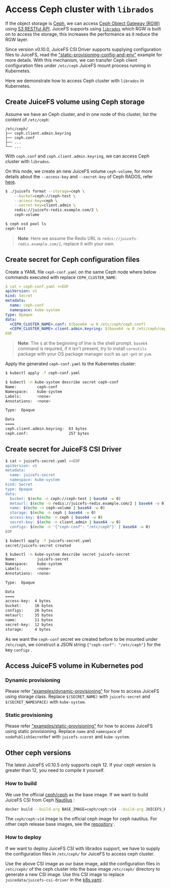 # Access Ceph cluster with `librados`

If the object storage is [Ceph](https://ceph.io/), we can access [Ceph Object Gateway (RGW)](https://docs.ceph.com/en/latest/radosgw/) using [S3 RESTful API](https://docs.ceph.com/en/latest/radosgw/s3/). JuiceFS supports using [`librados`](https://docs.ceph.com/en/latest/rados/api/librados/) which RGW is built on to access the storage, this increases the performance as it reduce the RGW layer.

Since version v0.10.0, JuiceFS CSI Driver supports supplying configuration files to JuiceFS, read the ["static-provisioning-config-and-env"](../examples/static-provisioning-config-and-env/) example for more details. With this mechanism, we can transfer Ceph client configuration files under `/etc/ceph` JuiceFS mount process running in Kubernetes.

Here we demonstrate how to access Ceph cluster with `librados` in Kubernetes.

## Create JuiceFS volume using Ceph storage

Assume we have an Ceph cluster, and in one node of this cluster, list the content of `/etc/ceph`:

```
/etc/ceph/
├── ceph.client.admin.keyring
├── ceph.conf
├── ...
└── ...
```

With `ceph.conf` and `ceph.client.admin.keyring`, we can access Ceph cluster with `librados`.

On this node, we create an new JuiceFS volume `ceph-volume`, for more details about the `--access-key` and `--secret-key` of Ceph RADOS, refer [here](https://github.com/juicedata/juicefs/blob/main/docs/en/how_to_setup_object_storage.md#ceph-rados).

```sh
$ ./juicefs format --storage=ceph \
    --bucket=ceph://ceph-test \
    --access-key=ceph \
    --secret-key=client.admin \
    redis://juicefs-redis.example.com/2 \
    ceph-volume

$ ceph osd pool ls
ceph-test
```

> **Note**: Here we assume the Redis URL is `redis://juicefs-redis.example.com/2`, replace it with your own.

## Create secret for Ceph configuration files

Create a YAML file `ceph-conf.yaml` on the same Ceph node where below commands executed with replace `CEPH_CLUSTER_NAME`:

```yaml
$ cat > ceph-conf.yaml <<EOF
apiVersion: v1
kind: Secret
metadata:
  name: ceph-conf
  namespace: kube-system
type: Opaque
data:
  <CEPH_CLUSTER_NAME>.conf: $(base64 -w 0 /etc/ceph/ceph.conf)
  <CEPH_CLUSTER_NAME>.client.admin.keyring: $(base64 -w 0 /etc/ceph/ceph.client.admin.keyring)
EOF
```

> **Note**: The `$` at the beginning of line is the shell prompt. `base64` command is required, if it isn't present, try to install `coreutils` package with your OS package manager such as `apt-get` or `yum`.

Apply the generated `ceph-conf.yaml` to the Kubernetes cluster:

```bash
$ kubectl apply -f ceph-conf.yaml

$ kubectl -n kube-system describe secret ceph-conf
Name:         ceph-conf
Namespace:    kube-system
Labels:       <none>
Annotations:  <none>

Type:  Opaque

Data
====
ceph.client.admin.keyring:  63 bytes
ceph.conf:                  257 bytes
```

## Create secret for JuiceFS CSI Driver

```sh
$ cat > juicefs-secret.yaml <<EOF
apiVersion: v1
metadata:
  name: juicefs-secret
  namespace: kube-system
kind: Secret
type: Opaque
data:
  bucket: $(echo -n ceph://ceph-test | base64 -w 0)
  metaurl: $(echo -n redis://juicefs-redis.example.com/2 | base64 -w 0)
  name: $(echo -n ceph-volume | base64 -w 0)
  storage: $(echo -n ceph | base64 -w 0)
  access-key: $(echo -n ceph | base64 -w 0)
  secret-key: $(echo -n client.admin | base64 -w 0)
  configs: $(echo -n '{"ceph-conf": "/etc/ceph"}' | base64 -w 0)
EOF

$ kubectl apply -f juicefs-secret.yaml
secret/juicefs-secret created

$ kubectl -n kube-system describe secret juicefs-secret
Name:         juicefs-secret
Namespace:    kube-system
Labels:       <none>
Annotations:  <none>

Type:  Opaque

Data
====
access-key:  4 bytes
bucket:      16 bytes
configs:     26 bytes
metaurl:     35 bytes
name:        11 bytes
secret-key:  12 bytes
storage:     4 bytes
```

As we want the `ceph-conf` secret we created before to be mounted under `/etc/ceph`, we construct a JSON string `{"ceph-conf": "/etc/ceph"}` for the key `configs` .

## Access JuiceFS volume in Kubernetes pod

### Dynamic provisioning

Please refer ["examples/dynamic-provisioning"](../examples/dynamic-provisioning/resources.yaml) for how to access JuiceFS using storage class. Replace `$(SECRET_NAME)` with `juicefs-secret` and `$(SECRET_NAMESPACE)` with `kube-system`.

### Static provisioning

Please refer ["examples/static-provisioning"](../examples/static-provisioning/resources.yaml) for how to access JuiceFS using static provisioning. Replace `name` and `namespace` of `nodePublishSecretRef` with `juicefs-sceret` and `kube-system`.

## Other ceph versions

The latest JuiceFS v0.10.5 only supports ceph 12. If your ceph version is greater than 12, you need to compile it yourself. 

### How to build

We use the official [ceph/ceph](https://hub.docker.com/r/ceph/ceph) as the base image. If we want to build JuiceFS CSI from Ceph [Nautilus](https://docs.ceph.com/en/latest/releases/nautilus/) :

```bash
docker build --build-arg BASE_IMAGE=ceph/ceph:v14 --build-arg JUICEFS_REPO_TAG=v0.16.2 -f ceph.Dockerfile -t juicefs-csi-driver:ceph-nautilus .
```

The `ceph/ceph:v14` image is the official ceph image for ceph nautilus. For other ceph release base images, see the [repository](https://hub.docker.com/r/ceph/ceph) .

### How to deploy

If we want to deploy JuiceFS CSI with librados support, we have to supply the configuration files in `/etc/ceph/` for JuiceFS to access ceph cluster.

Use the above CSI image as our base image, add the configuration files in `/etc/ceph/` of the ceph cluster into the base image `/etc/ceph/` directory to generate a new CSI image. Use this CSI image to replace `juicedata/juicefs-csi-driver` in the [k8s.yaml](../deploy/k8s.yaml) .

